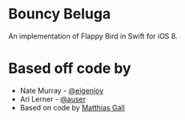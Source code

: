 
# Bouncy Beluga

An implementation of Flappy Bird in Swift for iOS 8.


# Based off code by

- Nate Murray - [@eigenjoy](https://twitter.com/eigenjoy)
- Ari Lerner - [@auser](https://twitter.com/auser)
- Based on code by [Matthias Gall](http://digitalbreed.com/2014/how-to-build-a-game-like-flappy-bird-with-xcode-and-sprite-kit)

